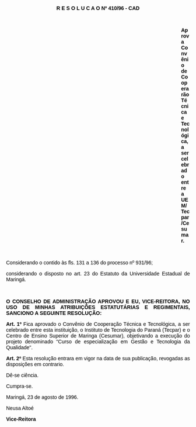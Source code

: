 <BODY TEXT="#000000">

<B><FONT FACE="Arial"><P ALIGN="CENTER">R E S O L U C A O Nº 410/96 - CAD</P>
</B><P ALIGN="JUSTIFY"></P>
<P ALIGN="JUSTIFY">&nbsp;</P><DIR>
<DIR>
<DIR>
<DIR>
<DIR>
<DIR>
<DIR>
<DIR>
<DIR>
<DIR>
<DIR>
<DIR>

<B><P ALIGN="JUSTIFY">Aprova Conv&ecirc;nio de Cooperar&atilde;o T&eacute;cnica e Tecnol&oacute;gica, a ser celebrado entre a UEM/Tecpar/Cesumar.</P>
</B><P ALIGN="JUSTIFY"></P>
<P ALIGN="JUSTIFY">&nbsp;</P></DIR>
</DIR>
</DIR>
</DIR>
</DIR>
</DIR>
</DIR>
</DIR>
</DIR>
</DIR>
</DIR>
</DIR>

<P ALIGN="JUSTIFY">Considerando o contido &agrave;s fls. 131 a 136 do processo nº 931/96;</P>
<P ALIGN="JUSTIFY">considerando o disposto no art. 23 do Estatuto da Universidade Estadual de Maring&aacute;.</P>
<P ALIGN="JUSTIFY"></P>
<P ALIGN="JUSTIFY">&nbsp;</P>
<B><P ALIGN="JUSTIFY">O CONSELHO DE ADMINISTRA&Ccedil;&Atilde;O APROVOU E EU, VICE-REITORA, NO USO DE MINHAS ATRIBUI&Ccedil;&Otilde;ES ESTATUT&Aacute;RIAS E REGIMENTAIS, SANCIONO A SEGUINTE RESOLU&Ccedil;&Atilde;O:</P>
</B><P ALIGN="JUSTIFY"></P>
<B><P ALIGN="JUSTIFY">Art. 1º</B> Fica aprovado o Conv&ecirc;nio de Coopera&ccedil;&atilde;o T&eacute;cnica e Tecnol&oacute;gica, a ser celebrado entre esta institui&ccedil;&atilde;o, o Instituto de Tecnologia do Paran&aacute; (Tecpar) e o Centro de Ensino Superior de Maringa (Cesumar), objetivando a execu&ccedil;&atilde;o do projeto denominado "Curso de especializa&ccedil;&atilde;o em Gest&atilde;o e Tecnologia da Qualidade".</P>
<B><P ALIGN="JUSTIFY">Art. 2º</B> Esta resolu&ccedil;&atilde;o entrara em vigor na data de sua publica&ccedil;&atilde;o, revogadas as disposi&ccedil;&otilde;es em contrario. </P>
<P ALIGN="JUSTIFY">D&ecirc;-se  ci&ecirc;ncia.</P>
<P ALIGN="JUSTIFY">Cumpra-se.</P>
<P ALIGN="JUSTIFY">Maring&aacute;, 23 de agosto de 1996.</P>
<P ALIGN="JUSTIFY"></P>
<P ALIGN="JUSTIFY">Neusa Alto&eacute;</P>
<B><P ALIGN="JUSTIFY">Vice-Reitora</P>
</B><P ALIGN="JUSTIFY"></P></FONT></BODY>
